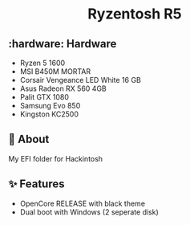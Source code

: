 <h1 align="center">Ryzentosh R5</h1>

## :hardware: Hardware ##
* Ryzen 5 1600 
* MSI B450M MORTAR
* Corsair Vengeance LED White 16 GB 
* Asus Radeon RX 560 4GB
* Palit GTX 1080
* Samsung Evo 850
* Kingston KC2500

## :dart: About ##

My EFI folder for Hackintosh

## :sparkles: Features ##

* OpenCore RELEASE with black theme
* Dual boot with Windows (2 seperate disk)

